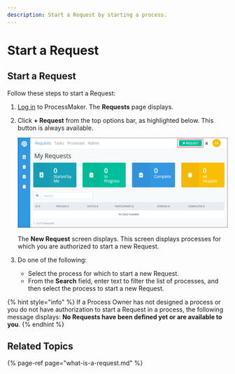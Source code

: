 ```yaml
---
description: Start a Request by starting a process.
---
```


# Start a Request

## Start a Request

Follow these steps to start a Request:

1. [Log in](../log-in.md#log-in) to ProcessMaker. The **Requests** page displays.
2. Click **+ Request** from the top options bar, as highlighted below.  This button is always available.

   ![](../../.gitbook/assets/+-request-button-highlighted%20%281%29.png)

   The **New Request** screen displays. This screen displays processes for which you are authorized to start a new Request.

3. Do one of the following:
   * Select the process for which to start a new Request.
   * From the **Search** field, enter text to filter the list of processes, and then select the process to start a new Request.

{% hint style="info" %}
If a Process Owner has not designed a process or you do not have authorization to start a Request in a process, the following message displays: **No Requests have been defined yet or are available to you**.
{% endhint %}

## Related Topics

{% page-ref page="what-is-a-request.md" %}

